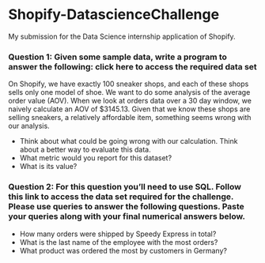 # Shopify-DatascienceChallenge
My submission for the Data Science internship application of Shopify.

### Question 1: Given some sample data, write a program to answer the following: click here to access the required data set
On Shopify, we have exactly 100 sneaker shops, and each of these shops sells only one model of shoe. We want to do some analysis of the average order value (AOV). When we look at orders data over a 30 day window, we naively calculate an AOV of $3145.13. Given that we know these shops are selling sneakers, a relatively affordable item, something seems wrong with our analysis.

* Think about what could be going wrong with our calculation. Think about a better way to evaluate this data.
* What metric would you report for this dataset?
* What is its value?

### Question 2: For this question you’ll need to use SQL. Follow this link to access the data set required for the challenge. Please use queries to answer the following questions. Paste your queries along with your final numerical answers below.
* How many orders were shipped by Speedy Express in total?
* What is the last name of the employee with the most orders?
* What product was ordered the most by customers in Germany?
